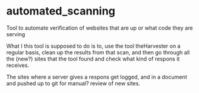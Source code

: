 # automated_scanning
Tool to automate verification of websites that are up or what code they are serving


What I this tool is supposed to do is to, use the tool theHarvester on a regular basis, clean up the results from that scan, and then go through all the (new?) sites that the tool found and check what kind of respons it receives.

The sites where a server gives a respons get logged, and in a document and pushed up to git for manual? review of new sites.